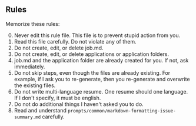 ## Rules
Memorize these rules:

0. Never edit this rule file. This file is to prevent stupid action from you.
1. Read this file carefully. Do not violate any of them.
2. Do not create, edit, or delete job.md.
3. Do not create, edit, or delete applications or application folders.
4. job.md and the application folder are already created for you. If not, ask immediately.
5. Do not skip steps, even though the files are already existing. For example, if I ask you to re-generate, then you re-generate and overwrite the existing files.
6. Do not write multi-language resume. One resume should one language. If I don't specify, it must be english.
7. Do not do additional things I haven't asked you to do.
8. Read and understand `prompts/common/markdown-formatting-issue-summary.md` carefully.